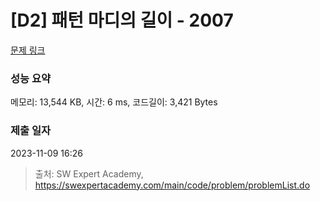 # [D2] 패턴 마디의 길이 - 2007 

[문제 링크](https://swexpertacademy.com/main/code/problem/problemDetail.do?contestProbId=AV5P1kNKAl8DFAUq) 

### 성능 요약

메모리: 13,544 KB, 시간: 6 ms, 코드길이: 3,421 Bytes

### 제출 일자

2023-11-09 16:26



> 출처: SW Expert Academy, https://swexpertacademy.com/main/code/problem/problemList.do